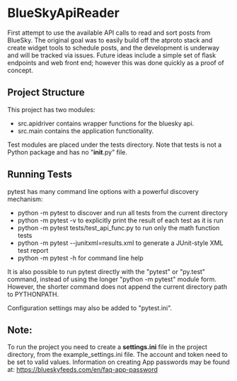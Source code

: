# BlueSkyApiReader
First attempt to use the available API calls to read and sort posts from BlueSky.
The original goal was to easily build off the atproto stack and create widget tools to schedule posts, and the development is underway and will be tracked via issues.
Future ideas include a simple set of flask endpoints and web front end; however this was done quickly as a proof of concept.

Project Structure
-----------------
This project has two modules:

* src.apidriver contains wrapper functions for the bluesky api.
* src.main contains the application functionality.  

Test modules are placed under the tests directory. Note that tests is not a Python package and has no "__init__.py" file.

Running Tests
-----------------
pytest has many command line options with a powerful discovery mechanism:

* python -m pytest to discover and run all tests from the current directory
* python -m pytest -v to explicitly print the result of each test as it is run
* python -m pytest tests/test_api_func.py to run only the math function tests
* python -m pytest --junitxml=results.xml to generate a JUnit-style XML test report
* python -m pytest -h for command line help  

It is also possible to run pytest directly with the "pytest" or "py.test" command, instead of using the longer "python -m pytest" module form. However, the shorter command does not append the current directory path to PYTHONPATH.

Configuration settings may also be added to "pytest.ini".

Note:
-----------------
To run the project you need to create a **settings.ini** file in the project directory, from the example_settings.ini file.
The account and token need to be set to valid values. Information on creating App passwords may be found at: https://blueskyfeeds.com/en/faq-app-password
